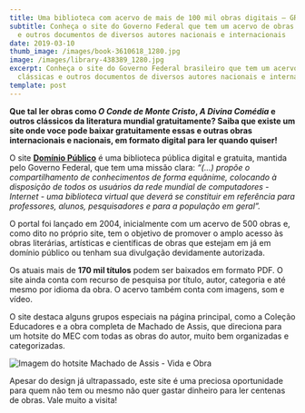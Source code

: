```yaml
---
title: Uma biblioteca com acervo de mais de 100 mil obras digitais – GRATUITAS!
subtitle: Conheça o site do Governo Federal que tem um acervo de obras clássicas
  e outros documentos de diversos autores nacionais e internacionais
date: 2019-03-10
thumb_image: /images/book-3610618_1280.jpg
image: /images/library-438389_1280.jpg
excerpt: Conheça o site do Governo Federal brasileiro que tem um acervo de obras
  clássicas e outros documentos de diversos autores nacionais e internacionais
template: post
---
```

**Que tal ler obras como *O Conde de Monte Cristo*, *A Divina Comédia* e outros clássicos da literatura mundial gratuitamente? Saiba que existe um site onde voce pode baixar gratuitamente essas e outras obras internacionais e nacionais, em formato digital para ler quando quiser!**

O site **[Domínio Público](www.dominiopublico.gov.br/)** é uma biblioteca pública digital e gratuita, mantida pelo Governo Federal, que tem uma missão clara: *“(…) propõe o compartilhamento de conhecimentos de forma equânime, colocando à disposição de todos os usuários da rede mundial de computadores - Internet - uma biblioteca virtual que deverá se constituir em referência para professores, alunos, pesquisadores e para a população em geral”.*

O portal foi lançado em 2004, inicialmente com um acervo de 500 obras e, como dito no próprio site, tem o objetivo de promover o amplo acesso às obras literárias, artísticas e científicas de obras que estejam em já em domínio público ou tenham sua divulgação devidamente autorizada.

Os atuais mais de **170 mil títulos** podem ser baixados em formato PDF. O site ainda conta com recurso de pesquisa por título, autor, categoria e até mesmo por idioma da obra. O acervo também conta com imagens, som e vídeo. 

O site destaca alguns grupos especiais na página principal, como a Coleção Educadores e a obra completa de Machado de Assis, que direciona para um hotsite do MEC com todas as obras do autor, muito bem organizadas e categorizadas.

![Imagem do hotsite Machado de Assis - Vida e Obra](/images/captura-de-tela-2020-08-06-às-20.19.56.png "Hotsite Machado de Assis - Vida e Obra")

Apesar do design já ultrapassado, este site é uma preciosa oportunidade para quem não tem ou mesmo não quer gastar dinheiro para ler centenas de obras. Vale muito a visita!